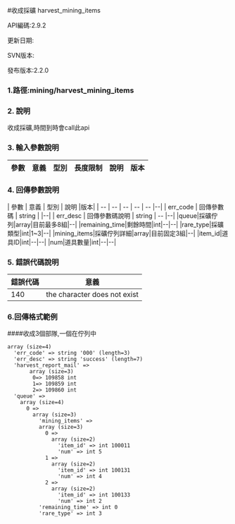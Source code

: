 #收成採礦 harvest_mining_items



API編碼:2.9.2

> 


更新日期:

> 

SVN版本:

> 

發布版本:2.2.0
### 1.路徑:mining/harvest_mining_items

### 2. 說明
收成採礦,時間到時會call此api

### 3. 輸入參數說明


| 參數 | 意義 | 型別 | 長度限制 | 說明 |版本|
| -- | -- | -- | -- | -- | -- |


### 4. 回傳參數說明
| 參數 | 意義 | 型別 | 說明 |版本|
| -- | -- | -- | -- | -- |--|
| err_code | 回傳參數碼 | string |  |--|
| err_desc | 回傳參數碼說明 | string | -- |--|
|queue|採礦佇列|array|目前最多8組|--|
|remaining_time|剩餘時間|int|--|--|
|rare_type|採礦類型|int|1~3|--|
|mining_items|採礦佇列詳細|array|目前固定3組|--|
|item_id|道具ID|int|--|--|
|num|道具數量|int|--|--|




### 5. 錯誤代碼說明
|錯誤代碼|意義|
|--|--|
|140|the character does not exist|

### 6.回傳格式範例
####收成3個部隊,一個在佇列中
```
array (size=4)
  'err_code' => string '000' (length=3)
  'err_desc' => string 'success' (length=7)
  'harvest_report_mail' => 
       array (size=3)
        0=> 109858 int
        1=> 109859 int
        2=> 109860 int
  'queue' => 
    array (size=4)
      0 => 
        array (size=3)
          'mining_items' => 
          array (size=3)
            0 => 
              array (size=2)
                'item_id' => int 100011
                'num' => int 5
            1 => 
              array (size=2)
                'item_id' => int 100131
                'num' => int 4
            2 => 
              array (size=2)
                'item_id' => int 100133
                'num' => int 2
          'remaining_time' => int 0
          'rare_type' => int 3
 
```

